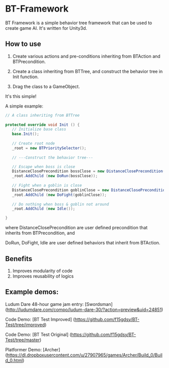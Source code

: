 BT-Framework
============

BT Framework is a simple behavior tree framework that can be used to create game AI. It's written for Unity3d.

## How to use

1. Create various actions and pre-conditions inheriting from BTAction and BTPrecondition.

2. Create a class inheriting from BTTree, and construct the behavior tree in Init function.

3. Drag the class to a GameObject.

It's this simple!

A simple example:

```csharp
// A class inheriting from BTTree
    
protected override void Init () {
   // Initialize base class
   base.Init();
   
   // Create root node
   _root = new BTPrioritySelector();
   
   // ---Construct the behavior tree---

   // Escape when boss is close
   DistanceClosePrecondition bossClose = new DistanceClosePrecondition("Boss");
   _root.AddChild (new DoRun(bossClose));
   
   // Fight when a goblin is close
   DistanceClosePrecondition goblinClose = new DistanceClosePrecondition("Goblin");
   _root.AddChild (new DoFight(goblinClose));
   
   // Do nothing when boss & goblin not around
   _root.AddChild (new Idle());

}
```
where DistanceClosePrecondition are user defined precondition that inherits from BTPrecondition, and

DoRun, DoFight, Idle are user defined behaviors that inherit from BTAction.


## Benefits
1. Improves modularity of code
2. Improves reusability of logics


## Example demos:
Ludum Dare 48-hour game jam entry: [Swordsman] (http://ludumdare.com/compo/ludum-dare-30/?action=preview&uid=24851)

Code Demo: [BT Test Improved] (https://github.com/f15gdsy/BT-Test/tree/improved)

Code Demo: [BT Test Original] (https://github.com/f15gdsy/BT-Test/tree/master)

Platformer Demo: [Archer] (https://dl.dropboxusercontent.com/u/27907965/games/Archer/Build_0/Build_0.html)
